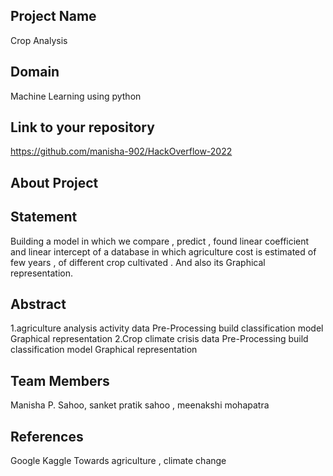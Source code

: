## Project Name
Crop Analysis

## Domain
Machine Learning using python
## Link to your repository
https://github.com/manisha-902/HackOverflow-2022

## About Project

## Statement
Building a model in which we compare , predict , found linear coefficient and linear intercept of a database in which agriculture cost is estimated of few years , of different crop cultivated . And also its Graphical representation.  
## Abstract
1.agriculture analysis activity 
data Pre-Processing
build classification model
Graphical representation
2.Crop climate crisis
data Pre-Processing
build classification model
Graphical representation
## Team Members
 Manisha P. Sahoo, sanket pratik sahoo , meenakshi mohapatra 
 



## References
 Google Kaggle Towards agriculture , climate change
